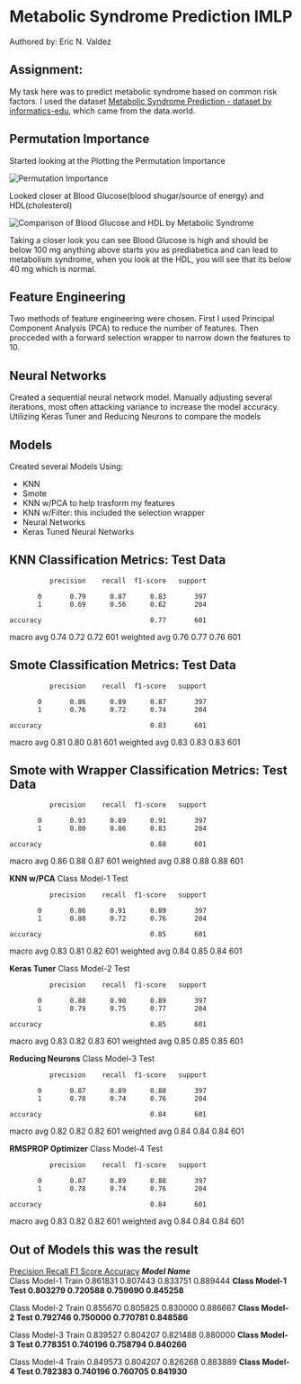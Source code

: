 # Metabolic Syndrome Prediction IMLP
Authored by: Eric N. Valdez
 
## Assignment:
My task here was to predict metabolic syndrome based on common risk factors. I used the dataset [Metabolic Syndrome Prediction - dataset by informatics-edu](https://data.world/informatics-edu/metabolic-syndrome-prediction), which came from the data.world.

## Permutation Importance

Started looking at the Plotting the Permutation Importance

![Permutation Importance](https://github.com/VALDE021/Metabolic-Syndrome-Prediction-IMLP/assets/134979886/5ad851d3-ffb6-4ff8-8112-e227cc6599b8)


Looked closer at Blood Glucose(blood shugar/source of energy) and HDL(cholesterol)

![Comparison of Blood Glucose and HDL by Metabolic Syndrome](https://github.com/VALDE021/Metabolic-Syndrome-Prediction-IMLP/assets/134979886/869c0215-807c-46ed-80c7-c18aa4f26807)

Taking a closer look you can see Blood Glucose is high and should be below 100 mg anything above starts you as prediabetica and can lead to metabolism syndrome, when you look at the HDL, you will see that its below 40 mg which is normal.

## Feature Engineering

Two methods of feature engineering were chosen. First I used Principal Component Analysis (PCA) to reduce the number of features. Then procceded with a forward selection wrapper to narrow down the features to 10.

## Neural Networks 

Created a sequential neural network model. Manually adjusting several iterations, most often attacking variance to increase the model accuracy. Utilizing Keras Tuner and Reducing Neurons to compare the models

## Models
Created several Models Using:
- KNN
- Smote
- KNN w/PCA to help trasform my features
- KNN w/Filter: this included the selection wrapper
- Neural Networks
- Keras Tuned Neural Networks

KNN
 Classification Metrics: Test Data
----------------------------------------------------------------------
              precision    recall  f1-score   support

           0       0.79      0.87      0.83       397
           1       0.69      0.56      0.62       204

    accuracy                           0.77       601
   macro avg       0.74      0.72      0.72       601
weighted avg       0.76      0.77      0.76       601


Smote
 Classification Metrics: Test Data
----------------------------------------------------------------------
              precision    recall  f1-score   support

           0       0.86      0.89      0.87       397
           1       0.76      0.72      0.74       204

    accuracy                           0.83       601
   macro avg       0.81      0.80      0.81       601
weighted avg       0.83      0.83      0.83       601

Smote with Wrapper
 Classification Metrics: Test Data
----------------------------------------------------------------------
              precision    recall  f1-score   support

           0       0.93      0.89      0.91       397
           1       0.80      0.86      0.83       204

    accuracy                           0.88       601
   macro avg       0.86      0.88      0.87       601
weighted avg       0.88      0.88      0.88       601

**KNN w/PCA**
Class Model-1 Test 

              precision    recall  f1-score   support

           0       0.86      0.91      0.89       397
           1       0.80      0.72      0.76       204

    accuracy                           0.85       601
   macro avg       0.83      0.81      0.82       601
weighted avg       0.84      0.85      0.84       601

**Keras Tuner**
Class Model-2 Test 

              precision    recall  f1-score   support

           0       0.88      0.90      0.89       397
           1       0.79      0.75      0.77       204

    accuracy                           0.85       601
   macro avg       0.83      0.82      0.83       601
weighted avg       0.85      0.85      0.85       601


**Reducing Neurons**
Class Model-3 Test 

              precision    recall  f1-score   support

           0       0.87      0.89      0.88       397
           1       0.78      0.74      0.76       204

    accuracy                           0.84       601
   macro avg       0.82      0.82      0.82       601
weighted avg       0.84      0.84      0.84       601


**RMSPROP Optimizer**
Class Model-4 Test 

              precision    recall  f1-score   support

           0       0.87      0.89      0.88       397
           1       0.78      0.74      0.76       204

    accuracy                           0.84       601
   macro avg       0.83      0.82      0.82       601
weighted avg       0.84      0.84      0.84       601

## Out of Models this was the result
<u>Precision	Recall	F1 Score	Accuracy</u>
***Model Name***				
Class Model-1 Train	0.861831	0.807443	0.833751	0.889444
**Class Model-1 Test	0.803279	0.720588	0.759690	0.845258**

Class Model-2 Train	0.855670	0.805825	0.830000	0.886667
**Class Model-2 Test	0.792746	0.750000	0.770781	0.848586**

Class Model-3 Train	0.839527	0.804207	0.821488	0.880000
**Class Model-3 Test	0.778351	0.740196	0.758794	0.840266**

Class Model-4 Train	0.849573	0.804207	0.826268	0.883889
**Class Model-4 Test	0.782383	0.740196	0.760705	0.841930**
